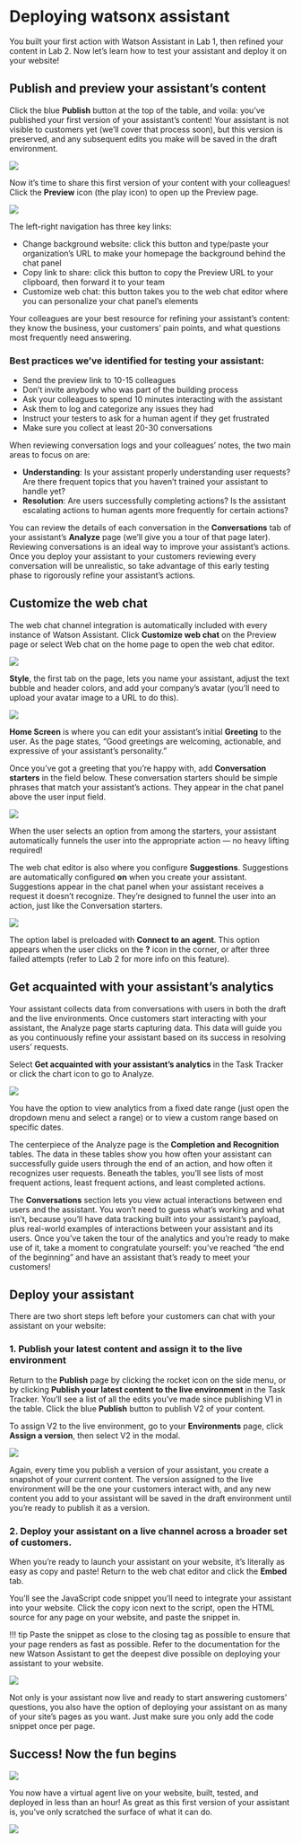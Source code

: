 # Deploying watsonx assistant

You built your first action with Watson Assistant in Lab 1, then refined your content in Lab 2. Now let’s learn how to test your assistant and deploy it on your website!

## Publish and preview your assistant’s content

Click the blue **Publish** button at the top of the table, and voila: you’ve published your first version of your assistant’s content! Your assistant is not visible to customers yet (we’ll cover that process soon), but this version is preserved, and any subsequent edits you make will be saved in the draft environment.

![](https://www.ibm.com/blog/wp-content/uploads/2022/01/Publish_rocket-1536x762.jpg)

Now it’s time to share this first version of your content with your colleagues! Click the **Preview** icon (the play icon) to open up the Preview page.

![](https://www.ibm.com/blog/wp-content/uploads/2022/01/2022-07-26_14-55-30-1.gif)

The left-right navigation has three key links:

- Change background website: click this button and type/paste your organization’s URL to make your homepage the background behind the chat panel
- Copy link to share: click this button to copy the Preview URL to your clipboard, then forward it to your team
- Customize web chat: this button takes you to the web chat editor where you can personalize your chat panel’s elements

Your colleagues are your best resource for refining your assistant’s content: they know the business, your customers’ pain points, and what questions most frequently need answering.

### Best practices we’ve identified for testing your assistant:

- Send the preview link to 10-15 colleagues
- Don’t invite anybody who was part of the building process
- Ask your colleagues to spend 10 minutes interacting with the assistant
- Ask them to log and categorize any issues they had
- Instruct your testers to ask for a human agent if they get frustrated
- Make sure you collect at least 20-30 conversations

When reviewing conversation logs and your colleagues’ notes, the two main areas to focus on are:

- **Understanding**: Is your assistant properly understanding user requests? Are there frequent topics that you haven’t trained your assistant to handle yet?
- **Resolution**: Are users successfully completing actions? Is the assistant escalating actions to human agents more frequently for certain actions?

You can review the details of each conversation in the **Conversations** tab of your assistant’s **Analyze** page (we’ll give you a tour of that page later). Reviewing conversations is an ideal way to improve your assistant’s actions. Once you deploy your assistant to your customers reviewing every conversation will be unrealistic, so take advantage of this early testing phase to rigorously refine your assistant’s actions.

## Customize the web chat

The web chat channel integration is automatically included with every instance of Watson Assistant. Click **Customize web chat** on the Preview page or select Web chat on the home page to open the web chat editor.

![](https://www.ibm.com/blog/wp-content/uploads/2022/01/2022-07-27_10-22-41-1.gif)

**Style**, the first tab on the page, lets you name your assistant, adjust the text bubble and header colors, and add your company’s avatar (you’ll need to upload your avatar image to a URL to do this).

![](https://www.ibm.com/blog/wp-content/uploads/2022/01/2022-07-27_10-27-19-1.gif)

**Home Screen** is where you can edit your assistant’s initial **Greeting** to the user. As the page states, “Good greetings are welcoming, actionable, and expressive of your assistant’s personality.”

Once you’ve got a greeting that you’re happy with, add **Conversation starters** in the field below. These conversation starters should be simple phrases that match your assistant’s actions. They appear in the chat panel above the user input field.

![](https://www.ibm.com/blog/wp-content/uploads/2022/01/WC_Home_Screen_7.28.22-1536x907.jpg)

When the user selects an option from among the starters, your assistant automatically funnels the user into the appropriate action — no heavy lifting required!

The web chat editor is also where you configure **Suggestions**. Suggestions are automatically configured **on** when you create your assistant. Suggestions appear in the chat panel when your assistant receives a request it doesn’t recognize. They’re designed to funnel the user into an action, just like the Conversation starters.

![](https://www.ibm.com/blog/wp-content/uploads/2021/12/Picture7.jpg)

The option label is preloaded with **Connect to an agent**. This option appears when the user clicks on the **?** icon in the corner, or after three failed attempts (refer to Lab 2 for more info on this feature).

## Get acquainted with your assistant’s analytics

Your assistant collects data from conversations with users in both the draft and the live environments. Once customers start interacting with your assistant, the Analyze page starts capturing data. This data will guide you as you continuously refine your assistant based on its success in resolving users’ requests.

Select **Get acquainted with your assistant’s analytics** in the Task Tracker or click the chart icon to go to Analyze.

![](https://www.ibm.com/blog/wp-content/uploads/2021/12/Picture8.jpg)

You have the option to view analytics from a fixed date range (just open the dropdown menu and select a range) or to view a custom range based on specific dates.

The centerpiece of the Analyze page is the **Completion and Recognition** tables. The data in these tables show you how often your assistant can successfully guide users through the end of an action, and how often it recognizes user requests. Beneath the tables, you’ll see lists of most frequent actions, least frequent actions, and least completed actions.

The **Conversations** section lets you view actual interactions between end users and the assistant. You won’t need to guess what’s working and what isn’t, because you’ll have data tracking built into your assistant’s payload, plus real-world examples of interactions between your assistant and its users.
Once you’ve taken the tour of the analytics and you’re ready to make use of it, take a moment to congratulate yourself: you’ve reached “the end of the beginning” and have an assistant that’s ready to meet your customers!

## Deploy your assistant

There are two short steps left before your customers can chat with your assistant on your website:

### 1. Publish your latest content and assign it to the live environment

Return to the **Publish** page by clicking the rocket icon on the side menu, or by clicking **Publish your latest content to the live environment** in the Task Tracker. You’ll see a list of all the edits you’ve made since publishing V1 in the table. Click the blue **Publish** button to publish V2 of your content.

To assign V2 to the live environment, go to your **Environments** page, click **Assign a version**, then select V2 in the modal.

![](https://www.ibm.com/blog/wp-content/uploads/2022/01/Assign_version_7.27.22-1536x907.jpg)

Again, every time you publish a version of your assistant, you create a snapshot of your current content. The version assigned to the live environment will be the one your customers interact with, and any new content you add to your assistant will be saved in the draft environment until you’re ready to publish it as a version.

### 2. Deploy your assistant on a live channel across a broader set of customers.

When you’re ready to launch your assistant on your website, it’s literally as easy as copy and paste! Return to the web chat editor and click the **Embed** tab.

You’ll see the JavaScript code snippet you’ll need to integrate your assistant into your website. Click the copy icon next to the script, open the HTML source for any page on your website, and paste the snippet in.

!!! tip
    Paste the snippet as close to the closing **</body>** tag as possible to ensure that your page renders as fast as possible. Refer to the documentation for the new Watson Assistant to get the deepest dive possible on deploying your assistant to your website.

![](https://www.ibm.com/blog/wp-content/uploads/2021/12/Picture11.jpg)

Not only is your assistant now live and ready to start answering customers’ questions, you also have the option of deploying your assistant on as many of your site’s pages as you want. Just make sure you only add the code snippet once per page.

## Success! Now the fun begins

![](https://www.ibm.com/blog/wp-content/uploads/2022/01/Task_tracker_complete-1536x913.jpg)

You now have a virtual agent live on your website, built, tested, and deployed in less than an hour!
As great as this first version of your assistant is, you’ve only scratched the surface of what it can do.

<img src="https://count.asgharlabs.io/count?p=/lab3_chatbot_page">

